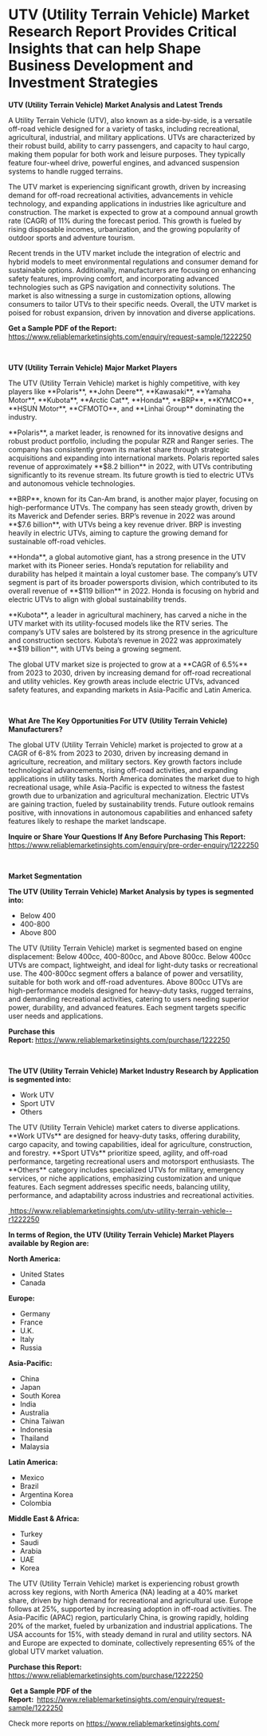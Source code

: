 <p><h1>UTV (Utility Terrain Vehicle) Market Research Report Provides Critical Insights that can help Shape Business Development and Investment Strategies</h1></p><p><strong>UTV (Utility Terrain Vehicle) Market Analysis and Latest Trends</strong></p>
<p><p>A Utility Terrain Vehicle (UTV), also known as a side-by-side, is a versatile off-road vehicle designed for a variety of tasks, including recreational, agricultural, industrial, and military applications. UTVs are characterized by their robust build, ability to carry passengers, and capacity to haul cargo, making them popular for both work and leisure purposes. They typically feature four-wheel drive, powerful engines, and advanced suspension systems to handle rugged terrains.</p><p>The UTV market is experiencing significant growth, driven by increasing demand for off-road recreational activities, advancements in vehicle technology, and expanding applications in industries like agriculture and construction. The market is expected to grow at a compound annual growth rate (CAGR) of 11% during the forecast period. This growth is fueled by rising disposable incomes, urbanization, and the growing popularity of outdoor sports and adventure tourism.</p><p>Recent trends in the UTV market include the integration of electric and hybrid models to meet environmental regulations and consumer demand for sustainable options. Additionally, manufacturers are focusing on enhancing safety features, improving comfort, and incorporating advanced technologies such as GPS navigation and connectivity solutions. The market is also witnessing a surge in customization options, allowing consumers to tailor UTVs to their specific needs. Overall, the UTV market is poised for robust expansion, driven by innovation and diverse applications.</p></p>
<p><strong>Get a Sample PDF of the Report:&nbsp;</strong> <a href="https://www.reliablemarketinsights.com/enquiry/request-sample/1222250?utm_campaign=1512&utm_medium=2&utm_source=Github&utm_content=ia&utm_term=23012025&utm_id=utv-utility-terrain-vehicle">https://www.reliablemarketinsights.com/enquiry/request-sample/1222250</a></p>
<p>&nbsp;</p>
<p><strong>UTV (Utility Terrain Vehicle) Major Market Players</strong></p>
<p><p>The UTV (Utility Terrain Vehicle) market is highly competitive, with key players like **Polaris**, **John Deere**, **Kawasaki**, **Yamaha Motor**, **Kubota**, **Arctic Cat**, **Honda**, **BRP**, **KYMCO**, **HSUN Motor**, **CFMOTO**, and **Linhai Group** dominating the industry. </p><p>**Polaris**, a market leader, is renowned for its innovative designs and robust product portfolio, including the popular RZR and Ranger series. The company has consistently grown its market share through strategic acquisitions and expanding into international markets. Polaris reported sales revenue of approximately **$8.2 billion** in 2022, with UTVs contributing significantly to its revenue stream. Its future growth is tied to electric UTVs and autonomous vehicle technologies.</p><p>**BRP**, known for its Can-Am brand, is another major player, focusing on high-performance UTVs. The company has seen steady growth, driven by its Maverick and Defender series. BRP’s revenue in 2022 was around **$7.6 billion**, with UTVs being a key revenue driver. BRP is investing heavily in electric UTVs, aiming to capture the growing demand for sustainable off-road vehicles.</p><p>**Honda**, a global automotive giant, has a strong presence in the UTV market with its Pioneer series. Honda’s reputation for reliability and durability has helped it maintain a loyal customer base. The company’s UTV segment is part of its broader powersports division, which contributed to its overall revenue of **$119 billion** in 2022. Honda is focusing on hybrid and electric UTVs to align with global sustainability trends.</p><p>**Kubota**, a leader in agricultural machinery, has carved a niche in the UTV market with its utility-focused models like the RTV series. The company’s UTV sales are bolstered by its strong presence in the agriculture and construction sectors. Kubota’s revenue in 2022 was approximately **$19 billion**, with UTVs being a growing segment.</p><p>The global UTV market size is projected to grow at a **CAGR of 6.5%** from 2023 to 2030, driven by increasing demand for off-road recreational and utility vehicles. Key growth areas include electric UTVs, advanced safety features, and expanding markets in Asia-Pacific and Latin America.</p></p>
<p>&nbsp;</p>
<p><strong>What Are The Key Opportunities For UTV (Utility Terrain Vehicle) Manufacturers?</strong></p>
<p><p>The global UTV (Utility Terrain Vehicle) market is projected to grow at a CAGR of 6-8% from 2023 to 2030, driven by increasing demand in agriculture, recreation, and military sectors. Key growth factors include technological advancements, rising off-road activities, and expanding applications in utility tasks. North America dominates the market due to high recreational usage, while Asia-Pacific is expected to witness the fastest growth due to urbanization and agricultural mechanization. Electric UTVs are gaining traction, fueled by sustainability trends. Future outlook remains positive, with innovations in autonomous capabilities and enhanced safety features likely to reshape the market landscape.</p></p>
<p><strong>Inquire or Share Your Questions If Any Before Purchasing This Report:</strong> <a href="https://www.reliablemarketinsights.com/enquiry/pre-order-enquiry/1222250?utm_campaign=1512&utm_medium=2&utm_source=Github&utm_content=ia&utm_term=23012025&utm_id=utv-utility-terrain-vehicle">https://www.reliablemarketinsights.com/enquiry/pre-order-enquiry/1222250</a></p>
<p>&nbsp;</p>
<p><strong>Market Segmentation</strong></p>
<p><strong>The UTV (Utility Terrain Vehicle) Market Analysis by types is segmented into:</strong></p>
<p><ul><li>Below 400</li><li>400-800</li><li>Above 800</li></ul></p>
<p><p>The UTV (Utility Terrain Vehicle) market is segmented based on engine displacement: Below 400cc, 400-800cc, and Above 800cc. Below 400cc UTVs are compact, lightweight, and ideal for light-duty tasks or recreational use. The 400-800cc segment offers a balance of power and versatility, suitable for both work and off-road adventures. Above 800cc UTVs are high-performance models designed for heavy-duty tasks, rugged terrains, and demanding recreational activities, catering to users needing superior power, durability, and advanced features. Each segment targets specific user needs and applications.</p></p>
<p><strong>Purchase this Report:&nbsp;</strong><a href="https://www.reliablemarketinsights.com/purchase/1222250?utm_campaign=1512&utm_medium=2&utm_source=Github&utm_content=ia&utm_term=23012025&utm_id=utv-utility-terrain-vehicle">https://www.reliablemarketinsights.com/purchase/1222250</a></p>
<p>&nbsp;</p>
<p><strong>The UTV (Utility Terrain Vehicle) Market Industry Research by Application is segmented into:</strong></p>
<p><ul><li>Work UTV</li><li>Sport UTV</li><li>Others</li></ul></p>
<p><p>The UTV (Utility Terrain Vehicle) market caters to diverse applications. **Work UTVs** are designed for heavy-duty tasks, offering durability, cargo capacity, and towing capabilities, ideal for agriculture, construction, and forestry. **Sport UTVs** prioritize speed, agility, and off-road performance, targeting recreational users and motorsport enthusiasts. The **Others** category includes specialized UTVs for military, emergency services, or niche applications, emphasizing customization and unique features. Each segment addresses specific needs, balancing utility, performance, and adaptability across industries and recreational activities.</p></p>
<p><a href="https://www.reliablemarketinsights.com/utv-utility-terrain-vehicle--r1222250?utm_campaign=1512&utm_medium=2&utm_source=Github&utm_content=ia&utm_term=23012025&utm_id=utv-utility-terrain-vehicle">&nbsp;https://www.reliablemarketinsights.com/utv-utility-terrain-vehicle--r1222250</a></p>
<p><strong>In terms of Region, the UTV (Utility Terrain Vehicle) Market Players available by Region are:</strong></p>
<p>
    <p> <strong> North America: </strong>
        <ul>
            <li>United States</li>
            <li>Canada</li>
        </ul>
        </p> 
    <p> <strong> Europe: </strong>
        <ul>
            <li>Germany</li>
            <li>France</li>
            <li>U.K.</li>
            <li>Italy</li>
            <li>Russia</li>
        </ul>
        </p> 
    <p> <strong> Asia-Pacific: </strong>
        <ul>
            <li>China</li>
            <li>Japan</li>
            <li>South Korea</li>
            <li>India</li>
            <li>Australia</li>
            <li>China Taiwan</li>
            <li>Indonesia</li>
            <li>Thailand</li>
            <li>Malaysia</li>
        </ul>
        </p> 
    <p> <strong> Latin America: </strong>
        <ul>
            <li>Mexico</li>
            <li>Brazil</li>
            <li>Argentina Korea</li>
            <li>Colombia</li>
        </ul>
        </p> 
    <p> <strong> Middle East & Africa: </strong>
        <ul>
            <li>Turkey</li>
            <li>Saudi</li>
            <li>Arabia</li>
            <li>UAE</li>
            <li>Korea</li>
        </ul>
    </p>
    </p>
<p><p>The UTV (Utility Terrain Vehicle) market is experiencing robust growth across key regions, with North America (NA) leading at a 40% market share, driven by high demand for recreational and agricultural use. Europe follows at 25%, supported by increasing adoption in off-road activities. The Asia-Pacific (APAC) region, particularly China, is growing rapidly, holding 20% of the market, fueled by urbanization and industrial applications. The USA accounts for 15%, with steady demand in rural and utility sectors. NA and Europe are expected to dominate, collectively representing 65% of the global UTV market valuation.</p></p>
<p><strong>Purchase this Report: </strong><a href="https://www.reliablemarketinsights.com/purchase/1222250?utm_campaign=1512&utm_medium=2&utm_source=Github&utm_content=ia&utm_term=23012025&utm_id=utv-utility-terrain-vehicle">https://www.reliablemarketinsights.com/purchase/1222250</a></p>
<p>&nbsp;<strong>Get a Sample PDF of the Report:&nbsp;&nbsp;</strong><a href="https://www.reliablemarketinsights.com/enquiry/request-sample/1222250?utm_campaign=1512&utm_medium=2&utm_source=Github&utm_content=ia&utm_term=23012025&utm_id=utv-utility-terrain-vehicle">https://www.reliablemarketinsights.com/enquiry/request-sample/1222250</a></p>
<p><strong></strong></p>
<p>Check more reports on <a href="https://www.reliablemarketinsights.com/?utm_campaign=1512&utm_medium=2&utm_source=Github&utm_content=ia&utm_term=23012025&utm_id=utv-utility-terrain-vehicle">https://www.reliablemarketinsights.com/</a></p>